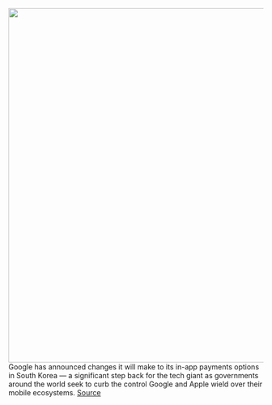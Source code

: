 <img src='https://cdn.vox-cdn.com/thumbor/EaINm1w9uQx_rKpjheytoE9eN3g=/0x0:2040x1360/1200x800/filters:focal(857x517:1183x843)/cdn.vox-cdn.com/uploads/chorus_image/image/70092300/acastro_180508_1777_google_IO_0002.0.jpg' width='700px' /><br/>
Google has announced changes it will make to its in-app payments options in South Korea — a significant step back for the tech giant as governments around the world seek to curb the control Google and Apple wield over their mobile ecosystems.
<a href='https://www.theverge.com/2021/11/4/22763040/google-in-app-purchases-alternative-south-korea-payments'> Source <a/>